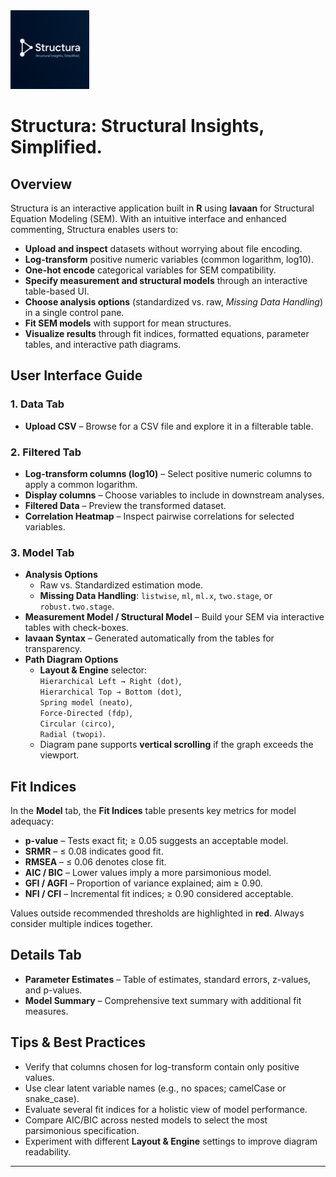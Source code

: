 <img src="www/logo.png" width="25%" />

# Structura: Structural Insights, Simplified.

## Overview

Structura is an interactive application built in **R** using **lavaan** for Structural Equation Modeling (SEM). With an intuitive interface and enhanced commenting, Structura enables users to:

* **Upload and inspect** datasets without worrying about file encoding.  
* **Log-transform** positive numeric variables (common logarithm, log10).  
* **One-hot encode** categorical variables for SEM compatibility.  
* **Specify measurement and structural models** through an interactive table-based UI.  
* **Choose analysis options** (standardized vs. raw, *Missing Data Handling*) in a single control pane.  
* **Fit SEM models** with support for mean structures.  
* **Visualize results** through fit indices, formatted equations, parameter tables, and interactive path diagrams.

## User Interface Guide

### 1. Data Tab
* **Upload CSV** – Browse for a CSV file and explore it in a filterable table.

### 2. Filtered Tab
* **Log-transform columns (log10)** – Select positive numeric columns to apply a common logarithm.  
* **Display columns** – Choose variables to include in downstream analyses.  
* **Filtered Data** – Preview the transformed dataset.  
* **Correlation Heatmap** – Inspect pairwise correlations for selected variables.

### 3. Model Tab
* **Analysis Options**  
  * Raw vs. Standardized estimation mode.  
  * **Missing Data Handling**: `listwise`, `ml`, `ml.x`, `two.stage`, or `robust.two.stage`.  
* **Measurement Model / Structural Model** – Build your SEM via interactive tables with check-boxes.  
* **lavaan Syntax** – Generated automatically from the tables for transparency.  
* **Path Diagram Options**  
  * **Layout & Engine** selector:  
    `Hierarchical Left → Right (dot)`,  
    `Hierarchical Top → Bottom (dot)`,  
    `Spring model (neato)`,  
    `Force-Directed (fdp)`,  
    `Circular (circo)`,  
    `Radial (twopi)`.  
  * Diagram pane supports **vertical scrolling** if the graph exceeds the viewport.  

## Fit Indices

In the **Model** tab, the **Fit Indices** table presents key metrics for model adequacy:

* **p-value** – Tests exact fit; ≥ 0.05 suggests an acceptable model.  
* **SRMR** – ≤ 0.08 indicates good fit.  
* **RMSEA** – ≤ 0.06 denotes close fit.  
* **AIC / BIC** – Lower values imply a more parsimonious model.  
* **GFI / AGFI** – Proportion of variance explained; aim ≥ 0.90.  
* **NFI / CFI** – Incremental fit indices; ≥ 0.90 considered acceptable.

Values outside recommended thresholds are highlighted in **red**. Always consider multiple indices together.

## Details Tab

* **Parameter Estimates** – Table of estimates, standard errors, z-values, and p-values.  
* **Model Summary** – Comprehensive text summary with additional fit measures.

## Tips & Best Practices

* Verify that columns chosen for log-transform contain only positive values.  
* Use clear latent variable names (e.g., no spaces; camelCase or snake_case).  
* Evaluate several fit indices for a holistic view of model performance.  
* Compare AIC/BIC across nested models to select the most parsimonious specification.  
* Experiment with different **Layout & Engine** settings to improve diagram readability.

---
